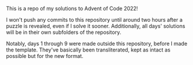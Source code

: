 This is a repo of my solutions to Advent of Code 2022!

I won't push any commits to this repository until around two hours after a puzzle is revealed, even if I solve it sooner. Additionally, all days' solutions will be in their own subfolders of the repository.

Notably, days 1 through 9 were made outside this repository, before I made the template. They've basically been transliterated, kept as intact as possible but for the new format.